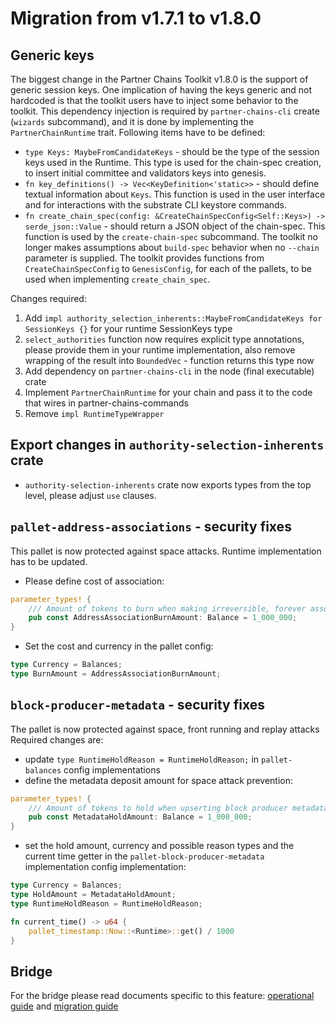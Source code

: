 # Migration from v1.7.1 to v1.8.0

## Generic keys

The biggest change in the Partner Chains Toolkit v1.8.0 is the support of generic session keys.
One implication of having the keys generic and not hardcoded is that the toolkit users have to inject some behavior to the toolkit.
This dependency injection is required by `partner-chains-cli` create (`wizards` subcommand), and it is done by implementing the `PartnerChainRuntime` trait.
Following items have to be defined:
* `type Keys: MaybeFromCandidateKeys` - should be the type of the session keys used in the Runtime. This type is used for the chain-spec creation, to insert initial committee and validators keys into genesis.
* `fn key_definitions() -> Vec<KeyDefinition<'static>>` - should define textual information about `Keys`. This function is used in the user interface and for interactions with the substrate CLI keystore commands.
* `fn create_chain_spec(config: &CreateChainSpecConfig<Self::Keys>) -> serde_json::Value` - should return a JSON object of the chain-spec. This function is used by the `create-chain-spec` subcommand. The toolkit no longer makes assumptions about `build-spec` behavior when no `--chain` parameter is supplied. The toolkit provides functions from `CreateChainSpecConfig` to `GenesisConfig`, for each of the pallets, to be used when implementing `create_chain_spec`.

Changes required:
1. Add `impl authority_selection_inherents::MaybeFromCandidateKeys for SessionKeys {}` for your runtime SessionKeys type
1. `select_authorities` function now requires explicit type annotations, please provide them in your runtime implementation, also remove wrapping of the result into `BoundedVec` - function returns this type now
1. Add dependency on `partner-chains-cli` in the node (final executable) crate
1. Implement `PartnerChainRuntime` for your chain and pass it to the code that wires in partner-chains-commands
1. Remove `impl RuntimeTypeWrapper`

## Export changes in `authority-selection-inherents` crate

* `authority-selection-inherents` crate now exports types from the top level, please adjust `use` clauses.

## `pallet-address-associations` - security fixes

This pallet is now protected against space attacks. Runtime implementation has to be updated.

* Please define cost of association:
```rust
parameter_types! {
	/// Amount of tokens to burn when making irreversible, forever association
	pub const AddressAssociationBurnAmount: Balance = 1_000_000;
}
```
* Set the cost and currency in the pallet config:
```rust
type Currency = Balances;
type BurnAmount = AddressAssociationBurnAmount;
```

## `block-producer-metadata` - security fixes

The pallet is now protected against space, front running and replay attacks
Required changes are:
* update `type RuntimeHoldReason = RuntimeHoldReason;` in `pallet-balances` config implementations
* define the metadata deposit amount for space attack prevention:
```rust
parameter_types! {
	/// Amount of tokens to hold when upserting block producer metadata.
	pub const MetadataHoldAmount: Balance = 1_000_000;
}
```
* set the hold amount, currency and possible reason types and the current time getter in the `pallet-block-producer-metadata` implementation config implementation:
```rust
type Currency = Balances;
type HoldAmount = MetadataHoldAmount;
type RuntimeHoldReason = RuntimeHoldReason;

fn current_time() -> u64 {
	pallet_timestamp::Now::<Runtime>::get() / 1000
}
```

## Bridge

For the bridge please read documents specific to this feature: [operational guide](./bridge-and-reserve.md) and [migration guide](./bridge-migration-guide.md)
